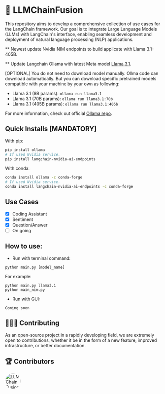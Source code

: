 # 🔗 **LLMChainFusion**

This repository aims to develop a comprehensive collection of use cases for the LangChain framework. Our goal is to integrate Large Language Models (LLMs) with LangChain's interface, enabling seamless development and deployment of natural language processing (NLP) applications.

** Newest update Nvidia NIM endpoints to build applicate with Llama 3.1-405B.

** Update Langchain Ollama with latest Meta model [Llama 3.1](https://github.com/meta-llama/llama-models/blob/main/models/llama3_1/MODEL_CARD.md).


[OPTIONAL] You do not need to download model manually. Ollma code can download automatically. But you can download specific pretrained models compatible with your machine by your own as following:
- Llama 3.1 (8B params): ```ollama run llama3.1 ```
- Llama 3.1 (70B params):  ```ollama run llama3.1:70b```
- Llama 3.1 (405B params): ```ollama run llama3.1:405b```

For more information, check out official [Ollama repo](https://github.com/ollama/ollama/blob/main/README.md).

## Quick Installs [MANDATORY]

With pip:
```bash
pip install ollama
# If used Nvidia service.
pip install langchain-nvidia-ai-endpoints 
```

With conda:
```bash
conda install ollama -c conda-forge
# If used Nvidia service.
conda install langchain-nvidia-ai-endpoints -c conda-forge 
```

## Use Cases
- [x] Coding Assistant
- [x] Sentiment
- [x] Question/Answer
- [ ] On going 

## How to use:
- Run with terminal command:
```
python main.py [model_name]
```
For example:
```
python main.py llama3.1
python main_nim.py
```
- Run with GUI:
```
Coming soon
```

## 🙋🏻‍♂️ Contributing

As an open-source project in a rapidly developing field, we are extremely open to contributions, whether it be in the form of a new feature, improved infrastructure, or better documentation.

## 🏆 Contributors

<a href="https://github.com/bradduy">
  <img src="https://avatars.githubusercontent.com/u/33892919?v=4" style="border-radius: 50%; width: 50px; height: 50px; object-fit: cover;" alt="LLMChainFusion contributors">
</a>